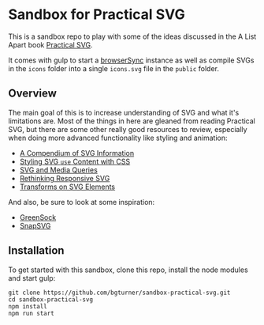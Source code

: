 # Sandbox for Practical SVG

This is a sandbox repo to play with some of the ideas discussed in the A List Apart book [Practical SVG](https://abookapart.com/products/practical-svg).

It comes with gulp to start a [browserSync](https://www.browsersync.io/) instance as well as compile SVGs in the `icons` folder into a single `icons.svg` file in the `public` folder.

## Overview

The main goal of this is to increase understanding of SVG and what it's limitations are. Most of the things in here are gleaned from reading Practical SVG, but there are some other really good resources to review, especially when doing more advanced functionality like styling and animation:

* [A Compendium of SVG Information](https://css-tricks.com/mega-list-svg-information/)
* [Styling SVG `use` Content with CSS](http://tympanus.net/codrops/2015/07/16/styling-svg-use-content-css/)
* [SVG and Media Queries](https://jakearchibald.com/2016/svg-media-queries/)
* [Rethinking Responsive SVG](https://www.smashingmagazine.com/2014/03/rethinking-responsive-svg/)
* [Transforms on SVG Elements](https://css-tricks.com/transforms-on-svg-elements/)

And also, be sure to look at some inspiration:

* [GreenSock](https://greensock.com/examples-showcases)
* [SnapSVG](http://snapsvg.io/)

## Installation

To get started with this sandbox, clone this repo, install the node modules and start gulp:

```shell
git clone https://github.com/bgturner/sandbox-practical-svg.git
cd sandbox-practical-svg
npm install
npm run start
```
